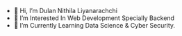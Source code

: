 - 👋 Hi, I’m Dulan Nithila Liyanarachchi
- 👀 I’m Interested In Web Development Specially Backend
- 🌱 I’m Currently Learning Data Science & Cyber Security.

<!---
NithilaLD/NithilaLD is a ✨ special ✨ repository because its `README.md` (this file) appears on your GitHub profile.
You can click the Preview link to take a look at your changes.
--->

